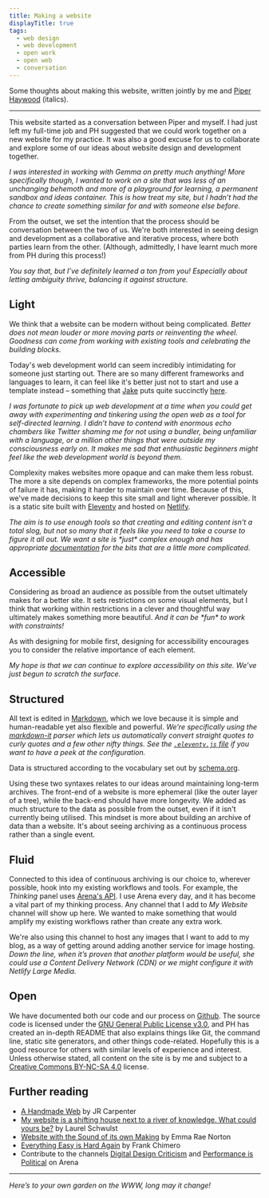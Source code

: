 ```yaml
---
title: Making a website
displayTitle: true
tags:
  - web design
  - web development
  - open work
  - open web
  - conversation
---
```


Some thoughts about making this website, written jointly by me and <a href="http://piperhaywood.com/">Piper Haywood</a> (italics).

<hr>

This website started as a conversation between Piper and myself. I had just left my full-time job and PH suggested that we could work together on a new website for my practice. It was also a good excuse for us to collaborate and explore some of our ideas about website design and development together.

_I was interested in working with Gemma on pretty much anything! More specifically though, I wanted to work on a site that was less of an unchanging behemoth and more of a playground for learning, a permanent sandbox and ideas container. This is how treat my site, but I hadn’t had the chance to create something similar for and with someone else before._

From the outset, we set the intention that the process should be conversation between the two of us. We're both interested in seeing design and development as a collaborative and iterative process, where both parties learn from the other. (Although, admittedly, I have learnt much more from PH during this process!)

_You say that, but I’ve definitely learned a ton from you! Especially about letting ambiguity thrive, balancing it against structure._

<!-- more -->

## Light

We think that a website can be modern without being complicated. _Better does not mean louder or more moving parts or reinventing the wheel. Goodness can come from working with existing tools and celebrating the building blocks._

Today's web development world can seem incredibly intimidating for someone just starting out. There are so many different frameworks and languages to learn, it can feel like it's better just not to start and use a template instead – something that [Jake](https://dow-smith.com/) puts quite succinctly [here](https://twitter.com/jakedowsmith/status/1184125876608352256).

_I was fortunate to pick up web development at a time when you could get away with experimenting and tinkering using the open web as a tool for self-directed learning. I didn’t have to contend with enormous echo chambers like Twitter shaming me for not using a bundler, being unfamiliar with a language, or a million other things that were outside my consciousness early on. It makes me sad that enthusiastic beginners might feel like the web development world is beyond them._

Complexity makes websites more opaque and can make them less robust. The more a site depends on complex frameworks, the more potential points of failure it has, making it harder to maintain over time. Because of this, we've made decisions to keep this site small and light wherever possible. It is a static site built with [Eleventy](https://www.11ty.io/) and hosted on [Netlify](https://www.netlify.com/).

_The aim is to use enough tools so that creating and editing content isn’t a total slog, but not so many that it feels like you need to take a course to figure it all out. We want a site is \*just\* complex enough and has appropriate [documentation](https://github.com/GemCopeland/personal-website/blob/master/README.md) for the bits that are a little more complicated._

## Accessible

Considering as broad an audience as possible from the outset ultimately makes for a better site. It sets restrictions on some visual elements, but I think that working within restrictions in a clever and thoughtful way ultimately makes something more beautiful. _And it can be \*fun\* to work with constraints!_

As with designing for mobile first, designing for accessibility encourages you to consider the relative importance of each element.

_My hope is that we can continue to explore accessibility on this site. We’ve just begun to scratch the surface._

## Structured

All text is edited in [Markdown](https://www.markdownguide.org/basic-syntax/), which we love because it is simple and human-readable yet also flexible and powerful. _We’re specifically using the [markdown-it](https://github.com/markdown-it/markdown-it) parser which lets us automatically convert straight quotes to curly quotes and a few other nifty things. See the [`.eleventy.js` file](https://github.com/GemCopeland/personal-website/blob/master/.eleventy.js) if you want to have a peek at the configuration._

Data is structured according to the vocabulary set out by [schema.org](https://schema.org/).

Using these two syntaxes relates to our ideas around maintaining long-term archives. The front-end of a website is more ephemeral (like the outer layer of a tree), while the back-end should have more longevity. We added as much structure to the data as possible from the outset, even if it isn't currently being utilised. This mindset is more about building an archive of data than a website. It's about seeing archiving as a continuous process rather than a single event.

## Fluid

Connected to this idea of continuous archiving is our choice to, wherever possible, hook into my existing workflows and tools. For example, the _Thinking_ panel uses [Arena's API](https://dev.are.na). I use Arena every day, and it has become a vital part of my thinking process. Any channel that I add to _My Website_ channel will show up here. We wanted to make something that would amplify my existing workflows rather than create any extra work.

We're also using this channel to host any images that I want to add to my blog, as a way of getting around adding another service for image hosting. _Down the line, when it’s proven that another platform would be useful, she could use a Content Delivery Network (CDN) or we might configure it with Netlify Large Media._

## Open

We have documented both our code and our process on [Github](https://github.com/GemCopeland/personal-website). The source code is licensed under the [GNU General Public License v3.0](https://github.com/GemCopeland/personal-website/blob/master/LICENSE), and PH has created an in-depth README that also explains things like Git, the command line, static site generators, and other things code-related. Hopefully this is a good resource for others with similar levels of experience and interest. Unless otherwise stated, all content on the site is by me and subject to a [Creative Commons BY-NC-SA 4.0](https://creativecommons.org/licenses/by-nc-sa/4.0/) license.

## Further reading

- [A Handmade Web](http://luckysoap.com/statements/handmadeweb.html) by JR Carpenter
- [My website is a shifting house next to a river of knowledge. What could yours be?](https://thecreativeindependent.com/people/laurel-schwulst-my-website-is-a-shifting-house-next-to-a-river-of-knowledge-what-could-yours-be/) by Laurel Schwulst
- [Website with the Sound of its own Making](http://websitewiththesoundofitsownmaking.net/) by Emma Rae Norton
- [Everything Easy is Hard Again](https://frankchimero.com/writing/everything-easy-is-hard-again/) by Frank Chimero
- Contribute to the channels [Digital Design Criticism](https://www.are.na/gemma-copeland/digital-design-criticism) and [Performance is Political](https://www.are.na/gemma-copeland/performance-is-political) on Arena

<hr>

_Here’s to your own garden on the WWW, long may it change!_
